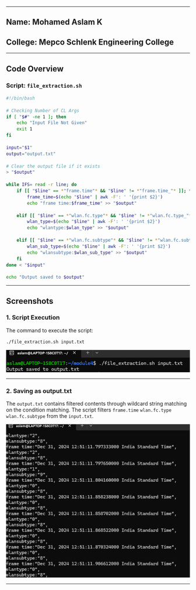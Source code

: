

---
## Name: Mohamed Aslam K
## College: Mepco Schlenk Engineering College

---

## Code Overview

### Script: `file_extraction.sh`
```bash
#!/bin/bash

# Checking Number of CL Args
if [ "$#" -ne 1 ]; then
    echo "Input File Not Given"
    exit 1
fi

input="$1"
output="output.txt"

# Clear the output file if it exists
> "$output"

while IFS= read -r line; do
    if [[ "$line" == *"frame.time"* && "$line" != *"frame.time_"* ]]; then
        frame_time=$(echo "$line" | awk -F': ' '{print $2}')
        echo "frame time:$frame_time" >> "$output"

    elif [[ "$line" == *"wlan.fc.type"* && "$line" != *"wlan.fc.type_"* ]]; then
        wlan_type=$(echo "$line" | awk -F': ' '{print $2}')
        echo "wlantype:$wlan_type" >> "$output"

    elif [[ "$line" == *"wlan.fc.subtype"* && "$line" != *"wlan.fc.subtype_"* ]]; then
        wlan_sub_type=$(echo "$line" | awk -F': ' '{print $2}')
        echo "wlansubtype:$wlan_sub_type" >> "$output"
    fi
done < "$input"

echo "Output saved to $output"
```

---

## Screenshots

### 1. Script Execution
The command to execute the script:
```bash
./file_extraction.sh input.txt
```

![Execution](Results/1.png)

---

### 2. Saving as output.txt
The `output.txt` contains filtered contents through wildcard string matching on the condition matching. The script filters `frame.time` `wlan.fc.type` `wlan.fc.subtype` from the `input.txt`.

![Source Directory](Results/2.png)

---
